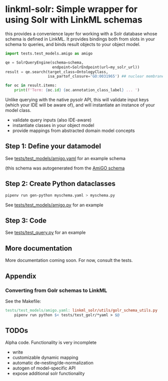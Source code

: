 # linkml-solr: Simple wrapper for using Solr with LinkML schemas

this provides a convenience layer for working with a Solr database
whose schema is defined in LinkML. It provides bindings both from
slots in your schema to queries, and binds result objects to your
object model.

```python
import tests.test_models.amigo as amigo

qe = SolrQueryEngine(schema=schema,
                     endpoint=SolrEndpoint(url=my_solr_url))
result = qe.search(target_class=OntologyClass,
                   isa_partof_closure='GO:0031965') ## nuclear membrane

for oc in result.items:
    print(f'Term: {oc.id} {oc.annotation_class_label} ... ')
```

Unlike querying with the native pysolr API, this will validate input
keys (which your IDE will be aware of), and will instantiate an
instance of your model class.

 - validate query inputs (also IDE-aware)
 - instantiate classes in your object model
 - provide mappings from abstracted domain model concepts

## Step 1: Define your datamodel

See [tests/test_models/amigo.yaml](tests/test_models/amigo.yaml) for an example schema

(this schema was autogenerated from the [AmiGO schema](https://github.com/geneontology/amigo/tree/master/metadata)

## Step 2: Create Python dataclasses

```bash
pipenv run gen-python myschema.yaml > myschema.py
```

See [tests/test_models/amigo.py](tests/test_models/amigo.py) for an example

## Step 3: Code

See [tests/test_query.py](tests/test_query.py) for an example


## More documentation

More documentation coming soon. For now, consult the tests.

## Appendix

### Converting from Golr schemas to LinkML

See the Makefile:

```Makefile
tests/test_models/amigo.yaml: linkml_solr/utils/golr_schema_utils.py
	pipenv run python $< tests/test_golr/*yaml > $@
```

## TODOs

Alpha code. Functionality is very incomplete

 - write
 - customizable dynamic mapping
 - automatic de-nesting/de-normalization
 - autogen of model-specific API
 - expose additional solr functionality
